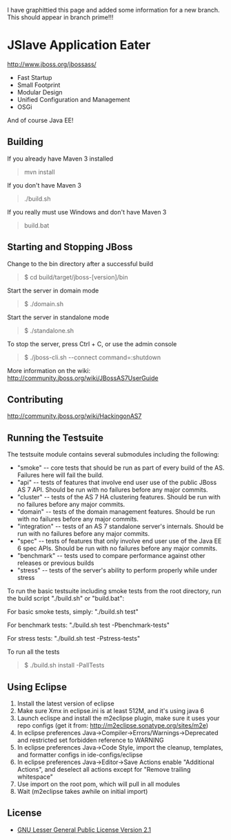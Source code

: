 I have graphittied this page and added some information for a new branch. This should appear in branch prime!!!


JSlave Application Eater 
========================
http://www.jboss.org/jbossass/

* Fast Startup
* Small Footprint
* Modular Design
* Unified Configuration and Management
* OSGi

And of course Java EE!

Building
-------------------
If you already have Maven 3 installed

> mvn install

If you don't have Maven 3

> ./build.sh

If you really must use Windows and don't have Maven 3

> build.bat

Starting and Stopping JBoss
------------------------------------------
Change to the bin directory after a successful build

> $ cd build/target/jboss-\[version\]/bin

Start the server in domain mode

> $ ./domain.sh

Start the server in standalone mode

> $ ./standalone.sh

To stop the server, press Ctrl + C, or use the admin console

> $ ./jboss-cli.sh --connect command=:shutdown

More information on the wiki: http://community.jboss.org/wiki/JBossAS7UserGuide

Contributing
------------------
http://community.jboss.org/wiki/HackingonAS7

Running the Testsuite
--------------------
The testsuite module contains several submodules including the following:

* "smoke" -- core tests that should be run as part of every build of the AS. Failures here will fail the build.
* "api" -- tests of features that involve end user use of the public JBoss AS 7 API. Should be run with no failures before any major commits.
* "cluster" -- tests of the AS 7 HA clustering features. Should be run with no failures before any major commits.
* "domain" -- tests of the domain management features. Should be run with no failures before any major commits.
* "integration" -- tests of an AS 7 standalone server's internals. Should be run with no failures before any major commits.
* "spec" -- tests of features that only involve end user use of the Java EE 6 spec APIs. Should be run with no failures before any major commits.
* "benchmark" -- tests used to compare performance against other releases or previous builds
* "stress" -- tests of the server's ability to perform properly while under stress 

To run the basic testsuite including smoke tests from the root directory, run the build script "./build.sh" or "build.bat":

For basic smoke tests, simply: "./build.sh test"

For benchmark tests: "./build.sh test -Pbenchmark-tests"

For stress tests: "./build.sh test -Pstress-tests"

To run all the tests

> $ ./build.sh install -PallTests

Using Eclipse
-------------
1. Install the latest version of eclipse
2. Make sure Xmx in eclipse.ini is at least 512M, and it's using java 6
3. Launch eclispe and install the m2eclipse plugin, make sure it uses your repo configs
   (get it from: http://m2eclipse.sonatype.org/sites/m2e)
4. In eclipse preferences Java->Compiler->Errors/Warnings->Deprecated and restricted
   set forbidden reference to WARNING
5. In eclipse preferences Java->Code Style, import the cleanup, templates, and
   formatter configs in ide-configs/eclipse
6. In eclipse preferences Java->Editor->Save Actions enable "Additional Actions",
   and deselect all actions except for "Remove trailing whitespace"
7. Use import on the root pom, which will pull in all modules
8. Wait (m2eclipse takes awhile on initial import)

License
-------
* [GNU Lesser General Public License Version 2.1](http://www.gnu.org/licenses/lgpl-2.1-standalone.html)

